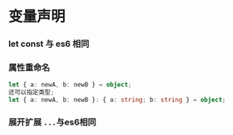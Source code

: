 # 变量声明

### let const 与 es6 相同

### 属性重命名

```ts
let { a: newA, b: newB } = object;
还可以指定类型;
let { a: newA, b: newB }: { a: string; b: string } = object;
```
###  展开扩展  `...`与es6相同